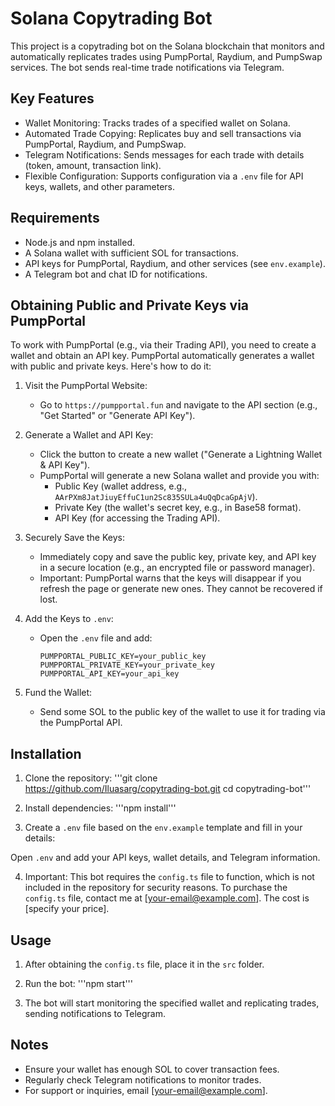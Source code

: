 # Solana Copytrading Bot

This project is a copytrading bot on the Solana blockchain that monitors and automatically replicates trades using PumpPortal, Raydium, and PumpSwap services. The bot sends real-time trade notifications via Telegram.

## Key Features

- Wallet Monitoring: Tracks trades of a specified wallet on Solana.
- Automated Trade Copying: Replicates buy and sell transactions via PumpPortal, Raydium, and PumpSwap.
- Telegram Notifications: Sends messages for each trade with details (token, amount, transaction link).
- Flexible Configuration: Supports configuration via a `.env` file for API keys, wallets, and other parameters.

## Requirements

- Node.js and npm installed.
- A Solana wallet with sufficient SOL for transactions.
- API keys for PumpPortal, Raydium, and other services (see `env.example`).
- A Telegram bot and chat ID for notifications.

## Obtaining Public and Private Keys via PumpPortal

To work with PumpPortal (e.g., via their Trading API), you need to create a wallet and obtain an API key. PumpPortal automatically generates a wallet with public and private keys. Here's how to do it:

1. Visit the PumpPortal Website:

   - Go to `https://pumpportal.fun` and navigate to the API section (e.g., "Get Started" or "Generate API Key").

2. Generate a Wallet and API Key:

   - Click the button to create a new wallet ("Generate a Lightning Wallet & API Key").
   - PumpPortal will generate a new Solana wallet and provide you with:
     - Public Key (wallet address, e.g., `AArPXm8JatJiuyEffuC1un2Sc835SULa4uQqDcaGpAjV`).
     - Private Key (the wallet's secret key, e.g., in Base58 format).
     - API Key (for accessing the Trading API).

3. Securely Save the Keys:

   - Immediately copy and save the public key, private key, and API key in a secure location (e.g., an encrypted file or password manager).
   - Important: PumpPortal warns that the keys will disappear if you refresh the page or generate new ones. They cannot be recovered if lost.

4. Add the Keys to `.env`:

   - Open the `.env` file and add:

     ```
     PUMPPORTAL_PUBLIC_KEY=your_public_key
     PUMPPORTAL_PRIVATE_KEY=your_private_key
     PUMPPORTAL_API_KEY=your_api_key
     ```


5. Fund the Wallet:

   - Send some SOL to the public key of the wallet to use it for trading via the PumpPortal API.

## Installation

1. Clone the repository:
'''git clone https://github.com/Iluasarg/copytrading-bot.git
cd copytrading-bot'''

4. Install dependencies:
'''npm install'''

5. Create a `.env` file based on the `env.example` template and fill in your details:


Open `.env` and add your API keys, wallet details, and Telegram information.

4. Important: This bot requires the `config.ts` file to function, which is not included in the repository for security reasons. To purchase the `config.ts` file, contact me at [your-email@example.com]. The cost is [specify your price].

## Usage

1. After obtaining the `config.ts` file, place it in the `src` folder.

2. Run the bot:
'''npm start'''


3. The bot will start monitoring the specified wallet and replicating trades, sending notifications to Telegram.

## Notes

- Ensure your wallet has enough SOL to cover transaction fees.
- Regularly check Telegram notifications to monitor trades.
- For support or inquiries, email [your-email@example.com].




